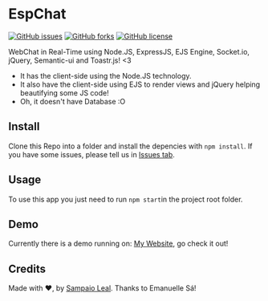 # EspChat
[![GitHub issues](https://img.shields.io/github/issues/SampaioLeal/EspChat.svg)](https://github.com/SampaioLeal/EspChat/issues) [![GitHub forks](https://img.shields.io/github/forks/SampaioLeal/EspChat.svg)](https://github.com/SampaioLeal/EspChat/network) [![GitHub license](https://img.shields.io/github/license/SampaioLeal/EspChat.svg)](https://github.com/SampaioLeal/EspChat/blob/master/LICENSE)

WebChat in Real-Time using Node.JS, ExpressJS, EJS Engine, Socket.io, jQuery, Semantic-ui and Toastr.js! <3

- It has the client-side using the Node.JS technology.
- It also have the client-side using EJS to render views and jQuery helping beautifying some JS code!
- Oh, it doesn't have Database :O

## Install
Clone this Repo into a folder and install the depencies with `npm install`.
If you have some issues, please tell us in [Issues tab](https://github.com/SampaioLeal/EspChat/issues).

## Usage
To use this app you just need to run `npm start`in the project root folder.

## Demo
Currently there is a demo running on: [My Website](https://espchat.herokuapp.com/), go check it out!

## Credits
Made with ❤, by [Sampaio Leal](https://www.instagram.com/samp4.io/). Thanks to Emanuelle Sá!
